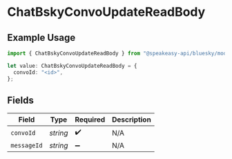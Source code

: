 # ChatBskyConvoUpdateReadBody

## Example Usage

```typescript
import { ChatBskyConvoUpdateReadBody } from "@speakeasy-api/bluesky/models/operations";

let value: ChatBskyConvoUpdateReadBody = {
  convoId: "<id>",
};
```

## Fields

| Field              | Type               | Required           | Description        |
| ------------------ | ------------------ | ------------------ | ------------------ |
| `convoId`          | *string*           | :heavy_check_mark: | N/A                |
| `messageId`        | *string*           | :heavy_minus_sign: | N/A                |